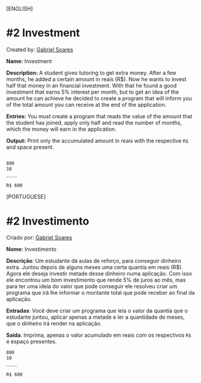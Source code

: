 [ENGLISH]

# #2 Investment

Created by: [Gabriel Soares](https://github.com/gabrielsoaresm94)

**Name:** Investment

**Description:** A student gives tutoring to get extra money. After a few months, he added a certain amount in reais (R$). Now he wants to invest half that money in an financial investment. With that he found a good investment that earns 5% interest per month, but to get an idea of the amount he can achieve he decided to create a program that will inform you of the total amount you can receive at the end of the application.

**Entries:** You must create a program that reads the value of the amount that the student has joined, apply only half and read the number of months, which the money will earn in the application.

**Output:** Print only the accumulated amount in reais with the respective `R$` and space present.

```md

800
10
____

R$ 600
```

[PORTUGUESE]

# #2 Investimento

Criado por: [Gabriel Soares](https://github.com/gabrielsoaresm94)

**Nome:** Investimento

**Descrição**: Um estudante dá aulas de reforço, para conseguir dinheiro extra. Juntou depois de alguns meses uma certa quantia em reais (R$). Agora ele deseja investir metade desse dinheiro numa aplicação. Com isso ele encontrou um bom investimento que rende 5% de juros ao mês, mas para ter uma ideia do valor que pode conseguir ele resolveu criar um programa que irá lhe informar o montante total que pode receber ao final da aplicação.

**Entradas**: Você deve criar um programa que leia o valor da quantia que o estudante juntou, aplicar apenas a metade e ler a quantidade de meses, que o dinheiro irá render na aplicação.

**Saída**: Imprima, apenas o valor acumulado em reais com os respectivos `R$` e espaço presentes.

```md
800
10
____

R$ 600
```
